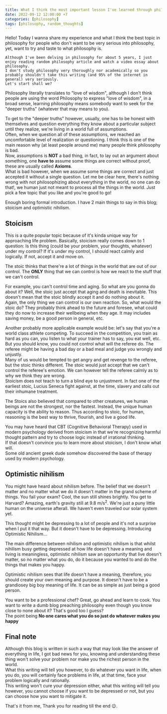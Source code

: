 ```yaml
---
title: What I think the most important lesson I've learned through philosophy 
date: 2022-09-12 12:00:00 +7
categories: [philosophy]
tags: [philosophy, random_thoughts]
---
```



Hello!
Today I wanna share my experience and what I think the best topic in philosophy for people who don't want to be very serious into philosophy, yet, want to try and taste to what philosophy is. 

```A quick disclaimer before I begin!  
Although I've been delving in philosophy for about 5 years, I just enjoy reading random philosophy article and watch a video essay about philosophy.   
I don't study philosophy very thoroughly nor academically so you probably shouldn't take this writing (and 95% of the internet in general) very seriously. 
Let's start shall we?
```

Philosophy literally translates to "love of wisdom", although I don't think people are using the word Philosophy to express "love of wisdom", in a broad sense, learning philosophy means somebody want to seek for the "deeper truths" (whatever that may means to you). 

To get to the "deeper truths" however, usually, one has to be honest with themselves and question everything they know about a particular subject until they realize, we're living in a world full of assumptions.  
Often, when we question all of these assumptions, we reached an uncomfortable level of realization or questioning. I think this is one of the main reason why (at least people around me) many people think philosophy is bad.  
Now, assumptions is **NOT** a bad thing, in fact, to lay 
out an argument about something, one **have to** assume some things are correct without proof, these are usually called **Axioms**.  
What is bad however, when we assume some things are correct and just accepted it without a single question. 
Let me be clear here, there's nothing wrong with not philosophizing about everything in the world, no one can do that!, we human just not meant to process all the things in the world. Just pick a few topic that you like and you're good to go!


Enough boring formal introduction. I have 2 main things to say in this blog; stoicism and optimistic nihilism. 

## Stoicism
This is a quite popular topic because of it's kinda unique way for approaching life problem. Basically, stoicism really comes down to 1 question: 
Is this thing (could be your problem, your thoughts, whatever) under my control? If it's under my control, I should react calmly and logically. If not, accept it and move on. 

The stoic thinks that there're a lot of things in the world that are out of our control. The **ONLY** thing that we can control is how we react to the stuff that we can't control.  

For example, you can't control time and aging. So what are you gonna do about it? Well, the stoic just accept that aging and death is inevitable. This doesn't mean that the stoic blindly accept it and do nothing about it.  
Again, the only thing we can control is our own reaction. So, what would the stoic do? They probably think ahead to the future and foresee, what could they do now to increase their wellbeing when they age. It may includes saving money, be a good person in general, etc. 

Another probably more applicable example would be: let's say that you're a world class athlete competing. To succeed in the competition, you train as hard as you can, you listen to what your trainer has to say, you eat well, etc.  
But you should know, you could not control what will the referee do. The referee might be having a bad day or a bad meal and judge you wrongly and unjustly.  
Many of us would be tempted to get angry and get revenge to the referee, but the stoic thinks different. The stoic would just accept that we can't control the referee's emotion. We can however tell the referee calmly as to why we think they are wrong.  
Stoicism does not teach to turn a blind eye to unjustment. In fact one of the earliest stoic, Lucius Seneca fight against, at the time, slavery and calls out their inhumane treatment.  

The Stoics also believed that compared to other creatures, we human beings are not the strongest, nor the fastest. Instead, the unique human capacity is the ability to reason. Thus according to stoic, for human, reasoning is the best way to thrive, flourish, and live a good life.  

You may have heard that CBT (Cognitive Behavioral Therapy) used in modern psychology derived from stoicism in that we're recognizing harmful thought pattern and try to choose logic instead of irrational thinking.  
If that doesn't convince you to learn more about stoicism, I don't know what will.  
Some old ancient greek dude somehow discovered the base of therapy used by modern psychology.  

## Optimistic nihilism

You might have heard about nihilism before. The belief that we doesn't matter and no matter what we do it doesn't matter in the grand scheme of things. You fail your exam? Cool, the sun still shines brightly. You get to Harvard? Amazing, earth's gravity still at 9.8 m/s<sup>2</sup>. We're just a puny little human on the universe afterall. We haven't even traveled our solar system yet.  

This thought might be depressing to a lot of people and it's not a surprise when I put it that way. But it doesn't have to be depressing. Introducing Optimistic Nihilism... 

The main difference between nihilism and optimistic nihilism is that whilst nihilism busy getting depressed at how life doesn't have a meaning and living is meaningless, optimistic nihilism saw an opportunity that live doesn't matter, so no matter what you do, do it because you wanted to and do the things that makes you happy.

Optimistic nihilism sees that life doesn't have a meaning, therefore, you should create your own meaning and purpose. It doesn't have to be a grandiosey big boy meaning of life. It can be as simple as just being a good person. 

You want to be a professional chef? Great, go ahead and learn to cook. You want to write a dumb blog preaching philosophy even though you know close to none about it? That's good too I guess?    
The point being **No one cares what you do so just do whatever makes you happy** 

## Final note
Although this blog is written in such a way that may look like the answer of everything in life, I got bad news for you, knowing and understanding these thing won't solve your problem nor make you the richest person in the world.  
What this writing will tell you however, to do whatever you want in life, when you do, you will certainly face problems in life, at that time, face your problem logically and rationally.  
This writing won't cure your depression either, what this writing will tell you however, you cannot choose if you want to be depressed or not, but you can choose how you want to mitigate it.  

That's it from me, Thank you for reading till the end 😉️.




